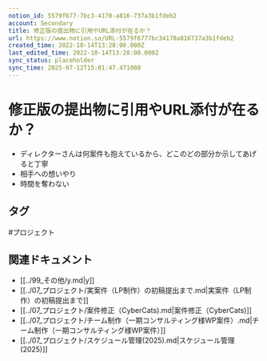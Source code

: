 ```yaml
---
notion_id: 5579f677-7bc3-4170-a816-737a3b1fdeb2
account: Secondary
title: 修正版の提出物に引用やURL添付が在るか？
url: https://www.notion.so/URL-5579f6777bc34170a816737a3b1fdeb2
created_time: 2022-10-14T13:28:00.000Z
last_edited_time: 2022-10-14T13:28:00.000Z
sync_status: placeholder
sync_time: 2025-07-12T15:01:47.471080
---
```

# 修正版の提出物に引用やURL添付が在るか？

- ディレクターさんは何案件も抱えているから、どこのどの部分か示してあげると丁寧
- 相手への想いやり
- 時間を奪わない

## タグ

#プロジェクト 

## 関連ドキュメント

- [[../99_その他/y.md|y]]
- [[../07_プロジェクト/実案件（LP制作）の初稿提出まで.md|実案件（LP制作）の初稿提出まで]]
- [[../07_プロジェクト/案件修正（CyberCats).md|案件修正（CyberCats)]]
- [[../07_プロジェクト/チーム制作（一期コンサルティング様WP案件）.md|チーム制作（一期コンサルティング様WP案件）]]
- [[../07_プロジェクト/スケジュール管理(2025).md|スケジュール管理(2025)]]
